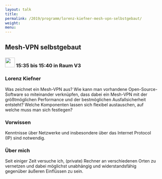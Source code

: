 ```yaml
---
layout: talk
title:
permalink: /2019/programm/lorenz-kiefner-mesh-vpn-selbstgebaut/
weight:
menu:
---
```

## Mesh-VPN selbstgebaut

### <img height = "32" src="../../../images/lightning.svg"> 15:35 bis 15:40 in Raum V3

### Lorenz Kiefner

Was zeichnet ein Mesh-VPN aus? Wie kann man vorhandene Open-Source-Software so miteinander verknüpfen, dass dabei ein Mesh-VPN mit der größtmöglichen Performance und der bestmöglichen Ausfallsicherheit entsteht? Welche Komponenten lassen sich flexibel austauschen, auf welche muss man sich festlegen?

### Vorwissen

Kenntnisse über Netzwerke und insbesondere über das Internet Protocol (IP) sind notwendig.

### Über mich

Seit einiger Zeit versuche ich, (private) Rechner an verschiedenen Orten zu vernetzen und dabei möglichst unabhängig und widerstandsfähig gegenüber äußeren Einflüssen zu sein.

